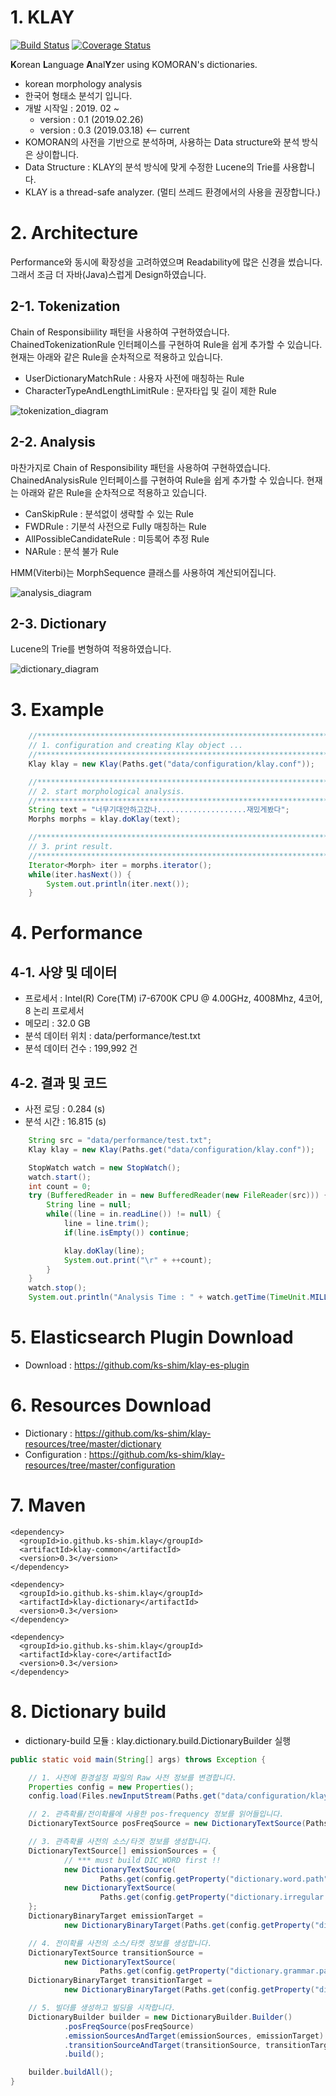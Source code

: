 # 1. KLAY
[![Build Status](https://travis-ci.com/ks-shim/klay.svg?branch=master)](https://travis-ci.com/ks-shim/klay)
[![Coverage Status](https://coveralls.io/repos/github/ks-shim/klay/badge.svg?branch=master)](https://coveralls.io/github/ks-shim/klay?branch=master)

**K**orean **L**anguage **A**nal**Y**zer using KOMORAN's dictionaries.
- korean morphology analysis
- 한국어 형태소 분석기 입니다.
- 개발 시작일 : 2019. 02 ~
  - version : 0.1 (2019.02.26)
  - version : 0.3 (2019.03.18) <-- current
- KOMORAN의 사전을 기반으로 분석하며, 사용하는 Data structure와 분석 방식은 상이합니다.
- Data Structure : KLAY의 분석 방식에 맞게 수정한 Lucene의 Trie를 사용합니다.
- KLAY is a thread-safe analyzer. (멀티 쓰레드 환경에서의 사용을 권장합니다.)


# 2. Architecture
Performance와 동시에 확장성을 고려하였으며 Readability에 많은 신경을 썼습니다. 그래서 조금 더 자바(Java)스럽게 Design하였습니다.
## 2-1. Tokenization
Chain of Responsibiility 패턴을 사용하여 구현하였습니다. ChainedTokenizationRule 인터페이스를 구현하여 Rule을 쉽게
추가할 수 있습니다. 현재는 아래와 같은 Rule을 순차적으로 적용하고 있습니다.
 - UserDictionaryMatchRule : 사용자 사전에 매칭하는 Rule
 - CharacterTypeAndLengthLimitRule : 문자타입 및 길이 제한 Rule

![tokenization_diagram](data/image/tokenization_diagram.png)

## 2-2. Analysis
마찬가지로 Chain of Responsibility 패턴을 사용하여 구현하였습니다. ChainedAnalysisRule 인터페이스를 구현하여 Rule을 쉽게
추가할 수 있습니다. 현재는 아래와 같은 Rule을 순차적으로 적용하고 있습니다.
 - CanSkipRule : 분석없이 생략할 수 있는 Rule
 - FWDRule : 기분석 사전으로 Fully 매칭하는 Rule
 - AllPossibleCandidateRule : 미등록어 추정 Rule
 - NARule : 분석 불가 Rule

HMM(Viterbi)는 MorphSequence 클래스를 사용하여 계산되어집니다.

![analysis_diagram](data/image/analysis_diagram.png)

## 2-3. Dictionary
Lucene의 Trie를 변형하여 적용하였습니다.

![dictionary_diagram](data/image/dictionary_diagram.png)

# 3. Example
```java
    //***********************************************************************
    // 1. configuration and creating Klay object ...
    //***********************************************************************
    Klay klay = new Klay(Paths.get("data/configuration/klay.conf"));

    //***********************************************************************
    // 2. start morphological analysis.
    //***********************************************************************
    String text = "너무기대안하고갔나....................재밌게봤다";
    Morphs morphs = klay.doKlay(text);

    //***********************************************************************
    // 3. print result.
    //***********************************************************************
    Iterator<Morph> iter = morphs.iterator();
    while(iter.hasNext()) {
        System.out.println(iter.next());
    }
```
# 4. Performance
## 4-1. 사양 및 데이터
 - 프로세서 : Intel(R) Core(TM) i7-6700K CPU @ 4.00GHz, 4008Mhz, 4코어, 8 논리 프로세서
 - 메모리 : 32.0 GB
 - 분석 데이터 위치 : data/performance/test.txt
 - 분석 데이터 건수 : 199,992 건
## 4-2. 결과 및 코드
 - 사전 로딩 : 0.284 (s)
 - 분석 시간 : 16.815 (s)
```java
    String src = "data/performance/test.txt";
    Klay klay = new Klay(Paths.get("data/configuration/klay.conf"));

    StopWatch watch = new StopWatch();
    watch.start();
    int count = 0;
    try (BufferedReader in = new BufferedReader(new FileReader(src))) {
        String line = null;
        while((line = in.readLine()) != null) {
            line = line.trim();
            if(line.isEmpty()) continue;

            klay.doKlay(line);
            System.out.print("\r" + ++count);
        }
    }
    watch.stop();
    System.out.println("Analysis Time : " + watch.getTime(TimeUnit.MILLISECONDS) / 1000.0 + " (s)");
```

# 5. Elasticsearch Plugin Download
 - Download : https://github.com/ks-shim/klay-es-plugin
 
# 6. Resources Download
 - Dictionary : https://github.com/ks-shim/klay-resources/tree/master/dictionary
 - Configuration : https://github.com/ks-shim/klay-resources/tree/master/configuration
 
# 7. Maven
```
<dependency>
  <groupId>io.github.ks-shim.klay</groupId>
  <artifactId>klay-common</artifactId>
  <version>0.3</version>
</dependency>
```
```
<dependency>
  <groupId>io.github.ks-shim.klay</groupId>
  <artifactId>klay-dictionary</artifactId>
  <version>0.3</version>
</dependency>
```
```
<dependency>
  <groupId>io.github.ks-shim.klay</groupId>
  <artifactId>klay-core</artifactId>
  <version>0.3</version>
</dependency>
```

# 8. Dictionary build
- dictionary-build 모듈 : klay.dictionary.build.DictionaryBuilder 실행
```java
public static void main(String[] args) throws Exception {

    // 1. 사전에 환경설정 파일의 Raw 사전 정보를 변경합니다.
    Properties config = new Properties();
    config.load(Files.newInputStream(Paths.get("data/configuration/klay.conf")));

    // 2. 관측확률/전이확률에 사용한 pos-frequency 정보를 읽어들입니다.
    DictionaryTextSource posFreqSource = new DictionaryTextSource(Paths.get(config.getProperty("dictionary.grammar.path")));

    // 3. 관측확률 사전의 소스/타겟 정보를 생성합니다.
    DictionaryTextSource[] emissionSources = {
            // *** must build DIC_WORD first !!
            new DictionaryTextSource(
                    Paths.get(config.getProperty("dictionary.word.path")), DictionaryTextSource.DictionaryType.DIC_WORD),
            new DictionaryTextSource(
                    Paths.get(config.getProperty("dictionary.irregular.path")), DictionaryTextSource.DictionaryType.DIC_IRREGULAR)
    };
    DictionaryBinaryTarget emissionTarget =
            new DictionaryBinaryTarget(Paths.get(config.getProperty("dictionary.emission.path")));

    // 4. 전이확률 사전의 소스/타켓 정보를 생성합니다.
    DictionaryTextSource transitionSource =
            new DictionaryTextSource(
                    Paths.get(config.getProperty("dictionary.grammar.path")), DictionaryTextSource.DictionaryType.GRAMMAR);
    DictionaryBinaryTarget transitionTarget =
            new DictionaryBinaryTarget(Paths.get(config.getProperty("dictionary.transition.path")));

    // 5. 빌더를 생성하고 빌딩을 시작합니다.
    DictionaryBuilder builder = new DictionaryBuilder.Builder()
            .posFreqSource(posFreqSource)
            .emissionSourcesAndTarget(emissionSources, emissionTarget)
            .transitionSourceAndTarget(transitionSource, transitionTarget)
            .build();

    builder.buildAll();
}
```
